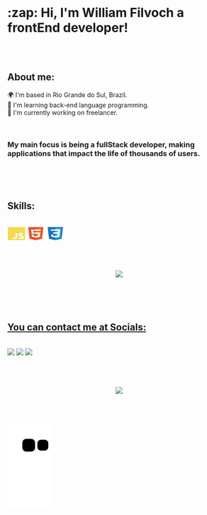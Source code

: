 
<br>
<h1>:zap: Hi,  I'm William Filvoch a frontEnd developer! </h1>
<br>
<br>


<h2>About me:</h2>
<p>
  🌍 I'm based in Rio Grande do Sul, Brazil.
<br>
  🧠 I'm learning   back-end language programming.
<br>
  🚀 I'm currently working on freelancer.
 </p>
<br>


<h3> My main focus is being a fullStack developer, making applications that impact the life of thousands of users.</h3>
<br>
<br>
<br>



<h2>Skills:</h2>
<div style="display: inline_block"><br>
  <img align="center" alt="will-Js" height="30" width="40" src="https://raw.githubusercontent.com/devicons/devicon/master/icons/javascript/javascript-plain.svg">
  <img align="center" alt="will-HTML" height="30" width="40" src="https://raw.githubusercontent.com/devicons/devicon/master/icons/html5/html5-original.svg">
  <img align="center" alt="will-CSS" height="30" width="40" src="https://raw.githubusercontent.com/devicons/devicon/master/icons/css3/css3-original.svg">
</div>
<br>
<br>
<br>
<br>



<div align="center">
  <a href="https://github.com/williamfilvoch">
  <img height="180em" src="https://github-readme-stats.vercel.app/api/top-langs/?username=williamfilvoch&layout=compact&langs_count=7&theme=midnight-purple"/>
</div>
<br>
<br>
<br>
<br>
  
  
<h2>You can contact me at Socials:</h2>
<br>
  <div>
  <a href="https://www.instagram.com/will_filvoch/" target="_blank"><img src="https://img.shields.io/badge/-Instagram-%23E4405F?style=for-the-badge&logo=instagram&logoColor=white" target="_blank"></a>
  <a href = "mailto:wfilvoch@gmail.com"><img src="https://img.shields.io/badge/-Gmail-%23333?style=for-the-badge&logo=gmail&logoColor=white" target="_blank"></a>
  <a href="https://www.linkedin.com/in/william-filvoch-089647245/" target="_blank"><img src="https://img.shields.io/badge/-LinkedIn-%230077B5?style=for-the-badge&logo=linkedin&logoColor=white" target="_blank"></a>
  </div>
<br>
<br>
<br>
<br> 
  
  
<div align="center">
  <a href="https://github.com/williamfilvoch">
  <img height="180em" src="https://github-readme-stats.vercel.app/api?username=williamfilvoch&show_icons=true&theme=chartreuse-dark&include_all_commits=true&count_private=true"/>
</div> 
<br>
<br>
<br>

   
<div>
  
  ![Snake animation](https://github.com/williamfilvoch/williamfilvoch/blob/output/github-contribution-grid-snake.svg)
  
</div>
